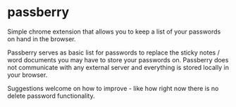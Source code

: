 passberry
=========

Simple chrome extension that allows you to keep a list of your passwords on hand in the browser.

Passberry serves as basic list for passwords to replace the sticky notes / word documents you may have to store your passwords on.
Passberry does not communicate with any external server and everything is stored locally in your browser.

Suggestions welcome on how to improve - like how right now there is no delete password functionality.
